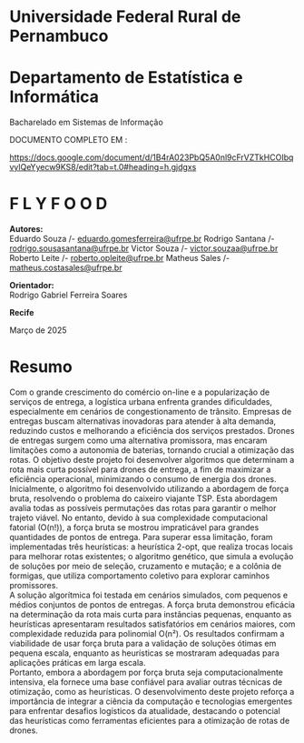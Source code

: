   # **Universidade Federal Rural de Pernambuco**

   # **Departamento de Estatística e Informática**

   Bacharelado em Sistemas de Informação

   DOCUMENTO COMPLETO EM :
   
   https://docs.google.com/document/d/1B4rA023PbQ5A0nl9cFrVZTkHCOIbqvylQeYyecw9KS8/edit?tab=t.0#heading=h.gjdgxs
		

# **F L Y F O O D**

**Autores:**  
Eduardo Souza /- eduardo.gomesferreira@ufrpe.br
Rodrigo Santana /- rodrigo.sousasantana@ufrpe.br
Victor Souza /- victor.souzaa@ufrpe.br
Roberto Leite /- roberto.opleite@ufrpe.br
Matheus Sales /- matheus.costasales@ufrpe.br

**Orientador:**  
Rodrigo Gabriel Ferreira Soares

**Recife**

Março de 2025

# **Resumo** 

   Com o grande crescimento do comércio on-line e a popularização de serviços de entrega, a logística urbana enfrenta grandes dificuldades, especialmente em cenários de congestionamento de trânsito. Empresas de entregas buscam alternativas inovadoras para atender à alta demanda, reduzindo custos e melhorando a eficiência dos serviços prestados. Drones de entregas surgem como uma alternativa promissora, mas encaram limitações como a autonomia de baterias, tornando crucial a otimização das rotas. O objetivo deste projeto foi desenvolver algoritmos que determinam a rota mais curta possível para drones de entrega, a fim de maximizar a eficiência operacional, minimizando o consumo de energia dos drones.  
   Inicialmente, o algoritmo foi desenvolvido utilizando a abordagem de força bruta, resolvendo o problema do caixeiro viajante TSP. Esta abordagem avalia todas as possíveis permutações das rotas para garantir o melhor trajeto viável. No entanto, devido à sua complexidade computacional fatorial (O(n!)), a força bruta se mostrou impraticável para grandes quantidades de pontos de entrega. Para superar essa limitação, foram implementadas três heurísticas: a heurística 2-opt, que realiza trocas locais para melhorar rotas existentes; o algoritmo genético, que simula a evolução de soluções por meio de seleção, cruzamento e mutação; e a colônia de formigas, que utiliza comportamento coletivo para explorar caminhos promissores.  
   A solução algorítmica foi testada em cenários simulados, com pequenos e médios conjuntos de pontos de entregas. A força bruta demonstrou eficácia na determinação da rota mais curta para instâncias pequenas, enquanto as heurísticas apresentaram resultados satisfatórios em cenários maiores, com complexidade reduzida para polinomial O(n²). Os resultados confirmam a viabilidade de usar força bruta para a validação de soluções ótimas em pequena escala, enquanto as heurísticas se mostraram adequadas para aplicações práticas em larga escala.  
   Portanto, embora a abordagem por força bruta seja computacionalmente intensiva, ela fornece uma base confiável para avaliar outras técnicas de otimização, como as heurísticas. O desenvolvimento deste projeto reforça a importância de integrar a ciência da computação e tecnologias emergentes para enfrentar desafios logísticos da atualidade, destacando o potencial das heurísticas como ferramentas eficientes para a otimização de rotas de drones.
